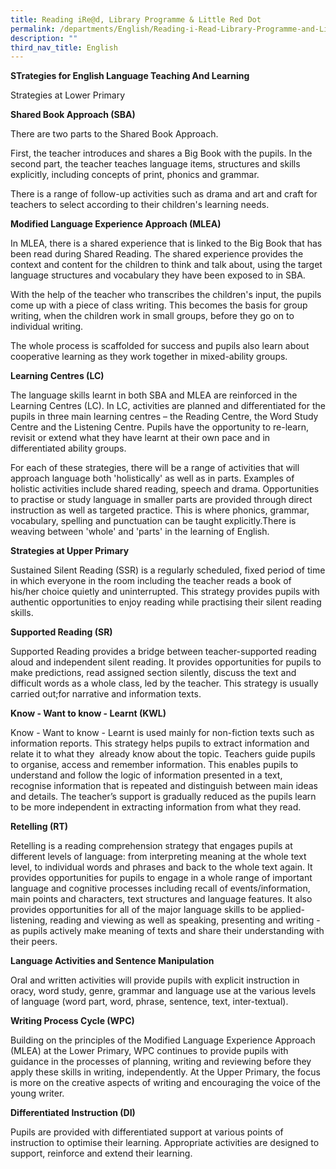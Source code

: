 ```yaml
---
title: Reading iRe@d, Library Programme & Little Red Dot
permalink: /departments/English/Reading-i-Read-Library-Programme-and-Little-Red-Dot/
description: ""
third_nav_title: English
---
```


**STrategies for English Language Teaching And Learning** 

Strategies at Lower Primary

**Shared Book Approach (SBA)**

There are two parts to the Shared Book Approach.

First, the teacher introduces and shares a Big Book with the pupils. In the second part, the teacher teaches language items, structures and skills explicitly, including concepts of print, phonics and grammar.

There is a range of follow-up activities such as drama and art and craft for teachers to select according to their children's learning needs.

	
**Modified Language Experience Approach (MLEA)**
	
In MLEA, there is a shared experience that is linked to the Big Book that has been read during Shared Reading. The shared experience provides the context and content for the children to think and talk about, using the target language structures and vocabulary they have been exposed to in SBA.

	
With the help of the teacher who transcribes the children's input, the pupils come up with a piece of class writing. This becomes the basis for group writing, when the children work in small groups, before they go on to individual writing.
	
	
The whole process is scaffolded for success and pupils also learn about cooperative learning as they work together in mixed-ability groups.
	

	
**Learning Centres (LC)**

The language skills learnt in both SBA and MLEA are reinforced in the Learning Centres (LC). In LC, activities are planned and differentiated for the pupils in three main learning centres – the Reading Centre, the Word Study Centre and the Listening Centre. Pupils have the opportunity to re-learn, revisit or extend what they have learnt at their own pace and in differentiated ability groups.
	

For each of these strategies, there will be a range of activities that will approach language both 'holistically' as well as in parts. Examples of holistic activities include shared reading, speech and drama. Opportunities to practise or study language in smaller parts are provided through direct instruction as well as targeted practice. This is where phonics, grammar, vocabulary, spelling and punctuation can be taught explicitly.There is weaving between 'whole' and 'parts' in the learning of English.

	
**Strategies at Upper Primary**

	
Sustained Silent Reading (SSR) is a regularly scheduled, fixed period of time in which everyone in the room including the teacher reads a book of his/her&nbsp;choice quietly and uninterrupted. This strategy provides pupils with authentic opportunities to enjoy reading while practising their silent reading skills.
	
**Supported Reading (SR)**
	

Supported Reading provides a bridge between teacher-supported reading aloud and independent silent reading. It provides opportunities for pupils to make predictions, read assigned section silently, discuss the text and difficult words as a whole class, led by the teacher. This strategy is usually carried out;for narrative and information texts.
	
**Know - Want to know - Learnt (KWL)**
	
	
Know - Want to know - Learnt is used mainly for non-fiction texts such as information reports. This strategy helps pupils to extract information and relate it to what they&nbsp; already know about the topic. Teachers guide pupils to organise, access and remember information. This enables&nbsp;pupils&nbsp;to understand and follow the logic of information presented in a text, recognise information that is repeated and distinguish between main ideas and details. The teacher’s support is gradually&nbsp;reduced as the pupils learn to be more independent in extracting information from what they read.
	
**Retelling (RT)**
	
Retelling is a reading comprehension strategy that engages pupils at different levels of language: from interpreting meaning at the whole text level, to individual words and phrases and back to the whole text again. It provides opportunities for pupils to engage in a whole range of important language and cognitive processes including recall of events/information, main points and characters, text structures and language features. It also provides opportunities for all of the major language skills to be applied- listening, reading and viewing as well as speaking, presenting and writing - as pupils actively make meaning of texts and share their understanding with their peers.
	
	
**Language Activities and Sentence Manipulation**
	
	
Oral and written activities will provide pupils with explicit instruction in oracy, word study, genre, grammar and language use at the various levels of language (word part, word, phrase, sentence, text, inter-textual).

**Writing Process Cycle (WPC)**

	
Building on the principles of the Modified Language Experience Approach (MLEA) at the Lower Primary, WPC continues to provide pupils with guidance in the processes of planning, writing and reviewing before they apply these skills in writing, independently. At the Upper Primary, the focus is more on the creative aspects of writing and encouraging the voice of the young writer. 

**Differentiated Instruction (DI)**

Pupils are provided with differentiated support at various points of instruction to optimise their learning. Appropriate activities are designed to support, reinforce and extend their learning.